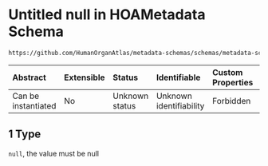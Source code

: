 # Untitled null in HOAMetadata Schema

```txt
https://github.com/HumanOrganAtlas/metadata-schemas/schemas/metadata-schemas.json#/$defs/ScanMetadata/properties/filling_mode/anyOf/1
```



| Abstract            | Extensible | Status         | Identifiable            | Custom Properties | Additional Properties | Access Restrictions | Defined In                                                                   |
| :------------------ | :--------- | :------------- | :---------------------- | :---------------- | :-------------------- | :------------------ | :--------------------------------------------------------------------------- |
| Can be instantiated | No         | Unknown status | Unknown identifiability | Forbidden         | Allowed               | none                | [metadata-schema.json\*](../out/metadata-schema.json "open original schema") |

## 1 Type

`null`, the value must be null
